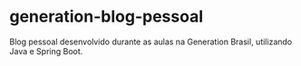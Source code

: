 # generation-blog-pessoal
 Blog pessoal desenvolvido durante as aulas na Generation Brasil, utilizando Java e Spring Boot.
